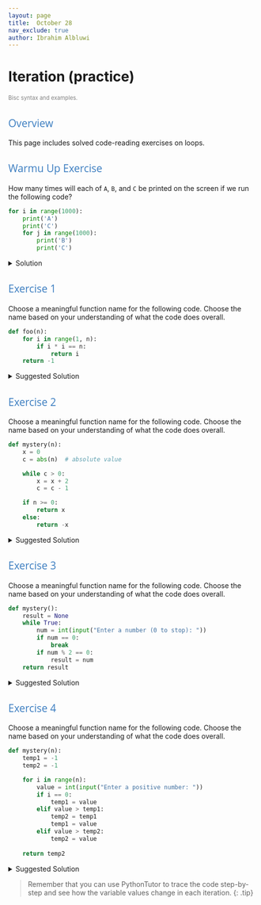 ```yaml
---
layout: page
title:  October 28
nav_exclude: true
author: Ibrahim Albluwi
---
```



<style>
h2 {
    font-weight: 400;           /* normal weight, not bold */
    font-family: "Open Sans", sans-serif;  /* different font face */
    color: #3b7dc0ff;             /* optional: different color */
}
</style>

# Iteration (practice)
<span style="font-size: 0.8em; font-weight: normal; color: gray;">Bisc syntax and examples.</span>

## Overview

This page includes solved code-reading exercises on loops.

## Warmu Up Exercise

How many times will each of `A`, `B`, and `C` be printed on the screen if we run the following code?

```python
for i in range(1000):
    print('A')
    print('C')
    for j in range(1000):
        print('B')
        print('C')
```

<details class="jtd-accordion">
  <summary>Solution</summary>
    <ul>
        <li>  <code>A</code> : <code>1,000</code></li>
        <li>  <code>B</code> : <code>1,000,000</code></li>
        <li>  <code>C</code> : <code>1,001,000</code></li>
    </ul>
</details>


## Exercise 1

Choose a meaningful function name for the following code. Choose the name based on your understanding of what the code does overall.

```python
def foo(n):
    for i in range(1, n):
        if i * i == n:
            return i
    return -1
```

<details class="jtd-accordion">
  <summary>Suggested Solution</summary>
    <code>integer_square_root</code>.<br>
    <br>
    To understand what the code does, ask yourself: What does the function return in each of the following cases?
    <ul>
        <li> If <code>n=1</code></li>
        <li> If <code>n=4</code></li>
        <li> If <code>n=16</code></li>
        <li> If <code>n=1000000</code></li>
        <li> If <code>n=3</code></li>
        <li> If <code>n=10</code></li>
        <li> If <code>n=-5</code></li>
    </ul>
    <br><b>Note.</b> The name <code>square_root</code> is not the best name, because the function only returns <b>integer</b> square roots. 
</details>

## Exercise 2

Choose a meaningful function name for the following code. Choose the name based on your understanding of what the code does overall.

```python    
def mystery(n):
    x = 0
    c = abs(n)  # absolute value

    while c > 0:
        x = x + 2
        c = c - 1

    if n >= 0:
        return x
    else:
        return -x
```

<details class="jtd-accordion">
  <summary>Suggested Solution</summary>
    <code>double</code> or <code>multiply_by_2</code>.<br>
    <br>The above function returns the value of <code>`n * 2</code>, but it does the work in a complicated way. It repeats <code>n</code> times adding the number <code>2</code>. It also handles negative numbers.<br>To understand the code better, try tracing it on a piece of paper for the following values of <code>n</code>:
    <ul>
        <li> <code>n=1</code></li>
        <li> <code>n=2</code></li>
        <li> <code>n=4</code></li>
        <li> <code>n=-1</code></li>
        <li> <code>n=-4</code></li>
    </ul>
</details>

## Exercise 3

Choose a meaningful function name for the following code. Choose the name based on your understanding of what the code does overall.

```python    
def mystery():
    result = None
    while True:
        num = int(input("Enter a number (0 to stop): "))
        if num == 0:
            break
        if num % 2 == 0:
            result = num
    return result
```

<details class="jtd-accordion">
  <summary>Suggested Solution</summary>
    <code>last_even</code><br>
    <br>The function updates <code>result</code> each time it encounters an even number. When the loop terminates, the function returns whatever is inside <code>result</code>. If no even number was encountered, <code>result</code> would have <code>None</code>. If one or more even numbers were encountered, it would have the last even number stored.
    <br><br>To understand the code better, try tracing it on a piece of paper for the following values:
    <ul>
        <li> <code>0</code></li>
        <li> <code>1, 3, 5, 0</code></li>
        <li> <code>1, 2, 0</code></li>
        <li> <code>2, 3, 4, 5, 0</code></li>
        <li> <code>8, 7, 6, 5, 4, 1, 0</code></li>
    </ul>
</details>

## Exercise 4

Choose a meaningful function name for the following code. Choose the name based on your understanding of what the code does overall.

```python    
def mystery(n):
    temp1 = -1
    temp2 = -1

    for i in range(n):
        value = int(input("Enter a positive number: "))
        if i == 0:
            temp1 = value
        elif value > temp1:
            temp2 = temp1
            temp1 = value
        elif value > temp2:
            temp2 = value
    
    return temp2
```

<details class="jtd-accordion">
  <summary>Suggested Solution</summary>
    <code>second_largest</code>
    <br><br>To understand the code better, try tracing it on a piece of paper for the following values:
    <ul>
        <li> <code>n = 0</code> and no values are given.</li>
        <li> <code>n = 1</code> and <code>values = 10</code></li>
        <li> <code>n = 2</code> and <code>values = 10, 5</code></li>
        <li> <code>n = 6</code> and <code>values = 10, 5, 4, 3, 2, 1</code></li>
        <li> <code>n = 2</code> and <code>values = 5, 10</code></li>
        <li> <code>n = 6</code> and <code>values = 1, 2, 3, 4, 5, 6</code></li>
    </ul>
</details>


> Remember that you can use PythonTutor to trace the code step-by-step and see how the variable values change in each iteration.
{: .tip}